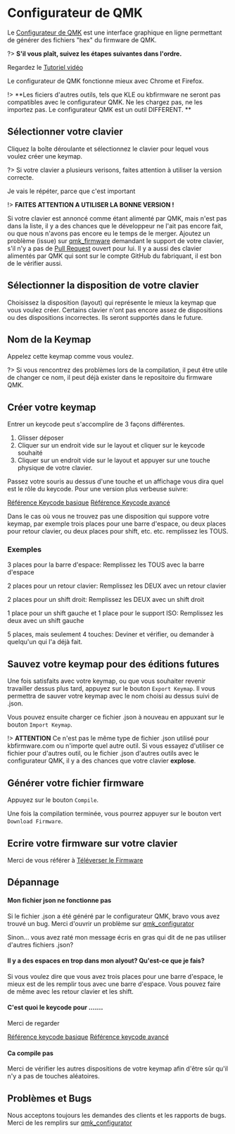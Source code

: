 # Configurateur de QMK

Le [Configurateur de QMK](https://config.qmk.fm) est une interface graphique en ligne permettant de générer des fichiers "hex" du firmware de QMK.

?> **S'il vous plaît, suivez les étapes suivantes dans l'ordre.**

Regardez le [Tutoriel vidéo](https://youtu.be/tx54jkRC9ZY)

Le configurateur de QMK fonctionne mieux avec Chrome et Firefox.

!> **Les ficiers d'autres outils, tels que KLE ou kbfirmware ne seront pas compatibles avec le configurateur QMK. Ne les chargez pas, ne les importez pas. Le configurateur QMK est un outil DIFFERENT. **

## Sélectionner votre clavier

Cliquez la boîte déroulante et sélectionnez le clavier pour lequel vous voulez créer une keymap.

?> Si votre clavier a plusieurs verisons, faites attention à utiliser la version correcte.

Je vais le répéter, parce que c'est important

!> **FAITES ATTENTION A UTILISER LA BONNE VERSION !**

Si votre clavier est annoncé comme étant alimenté par QMK, mais n'est pas dans la liste, il y a des chances que le développeur ne l'ait pas encore fait, ou que nous n'avons pas encore eu le temps de le merger. Ajoutez un problème (issue) sur [qmk_firmware](https://github.com/qmk/qmk_firmware/issues) demandant le support de votre clavier, s'il n'y a pas de [Pull Request](https://github.com/qmk/qmk_firmware/pulls?q=is%3Aopen+is%3Apr+label%3Akeyboard) ouvert pour lui. Il y a aussi des clavier alimentés par QMK qui sont sur le compte GitHub du fabriquant, il est bon de le vérifier aussi.

## Sélectionner la disposition de votre clavier

Choisissez la disposition (layout) qui représente le mieux la keymap que vous voulez créer. Certains clavier n'ont pas encore assez de dispositions ou des dispositions incorrectes. Ils seront supportés dans le future.

## Nom de la Keymap

Appelez cette keymap comme vous voulez.

?> Si vous rencontrez des problèmes lors de la compilation, il peut être utile de changer ce nom, il peut déjà exister dans le repositoire du firmware QMK.

## Créer votre keymap

Entrer un keycode peut s'accomplire de 3 façons différentes.

1. Glisser déposer
2. Cliquer sur un endroit vide sur le layout et cliquer sur le keycode souhaité
3. Cliquer sur un endroit vide sur le layout et appuyer sur une touche physique de votre clavier.

Passez votre souris au dessus d'une touche et un affichage vous dira quel est le rôle du keycode. Pour une version plus verbeuse suivre:

[Référence Keycode basique](https://docs.qmk.fm/#/keycodes_basic)
[Référence Keycode avancé](https://docs.qmk.fm/#/feature_advanced_keycodes)

Dans le cas où vous ne trouvez pas une disposition qui suppore votre keymap, par exemple trois places pour une barre d'espace, ou deux places pour retour clavier, ou deux places pour shift, etc. etc. remplissez les TOUS.

### Exemples

3 places pour la barre d'espace: Remplissez les TOUS avec la barre d'espace

2 places pour un retour clavier: Remplissez les DEUX avec un retour clavier

2 places pour un shift droit: Remplissez les DEUX avec un shift droit

1 place pour un shift gauche et 1 place pour le support ISO: Remplissez les deux avec un shift gauche

5 places, mais seulement 4 touches: Deviner et vérifier, ou demander à quelqu'un qui l'a déjà fait.

## Sauvez votre keymap pour des éditions futures

Une fois satisfaits avec votre keymap, ou que vous souhaiter revenir travailler dessus plus tard, appuyez sur le bouton `Export Keymap`. Il vous permettra de sauver votre keymap avec le nom choisi au dessus suivi de .json.

Vous pouvez ensuite charger ce fichier .json à nouveau en appuxant sur le bouton `Import Keymap`.

!> **ATTENTION** Ce n'est pas le même type de fichier .json utilisé pour kbfirmware.com ou n'importe quel autre outil. Si vous essayez d'utiliser ce fichier pour d'autres outil, ou le fichier .json d'autres outils avec le configurateur QMK, il y a des chances que votre clavier **explose**.

## Générer votre fichier firmware

Appuyez sur le bouton `Compile`.

Une fois la compilation terminée, vous pourrez appuyer sur le bouton vert `Download Firmware`.

## Ecrire votre firmware sur votre clavier

Merci de vous référer à [Téléverser le Firmware](fr-FR/newbs_flashing.md)

## Dépannage

#### Mon fichier json ne fonctionne pas

Si le fichier .json a été généré par le configurateur QMK, bravo vous avez trouvé un bug. Merci d'ouvrir un problème sur [qmk_configurator](https://github.com/qmk/qmk_configurator/issues)

Sinon... vous avez raté mon message écris en gras qui dit de ne pas utiliser d'autres fichiers .json?

#### Il y a des espaces en trop dans mon alyout? Qu'est-ce que je fais?

Si vous voulez dire que vous avez trois places pour une barre d'espace, le mieux est de les remplir tous avec une barre d'espace. Vous pouvez faire de même avec les retour clavier et les shift.

#### C'est quoi le keycode pour .......

Merci de regarder

[Référence keycode basique](https://docs.qmk.fm/#/keycodes_basic)
[Référence keycode avancé](https://docs.qmk.fm/#/feature_advanced_keycodes)

#### Ca compile pas

Merci de vérifier les autres dispositions de votre keymap afin d'être sûr qu'il n'y a pas de touches aléatoires.

## Problèmes et Bugs

Nous acceptons toujours les demandes des clients et les rapports de bugs. Merci de les remplirs sur [qmk_configurator](https://github.com/qmk/qmk_configurator/issues)
